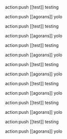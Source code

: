 action:push [[test]] testing

action:push [[agorans]] yolo

action:push [[test]] testing

action:push [[agorans]] yolo

action:push [[test]] testing

action:push [[agorans]] yolo

action:push [[test]] testing

action:push [[agorans]] yolo

action:push [[test]] testing

action:push [[agorans]] yolo

action:push [[test]] testing

action:push [[agorans]] yolo

action:push [[test]] testing

action:push [[agorans]] yolo
